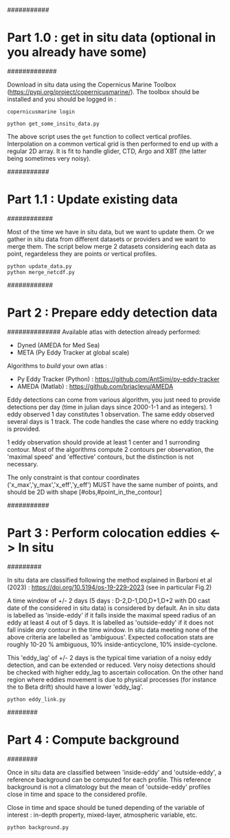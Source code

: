 ###########
# Part 1.0  : get in situ data (optional in you already have some)
#############

Download in situ data using the Copernicus Marine Toolbox (https://pypi.org/project/copernicusmarine/). The toolbox should be installed and you should be logged in :

```
copernicusmarine login

python get_some_insitu_data.py
```
The above script uses the `get` function to collect vertical profiles. Interpolation on a common vertical grid is then performed to end up with a regular 2D array. It is fit to handle glider, CTD, Argo and XBT (the latter being sometimes very noisy). 

###########
#  Part 1.1 : Update existing data
############

Most of the time we have in situ data, but we want to update them. Or we gather in situ data from different datasets or providers and we want to merge them. The script below merge 2 datasets considering each data as point, regardeless they are points or vertical profiles.

```
python update_data.py
python merge_netcdf.py
```
############
# Part 2 : Prepare eddy detection data
##############
Available atlas with detection already performed:
- Dyned (AMEDA for Med Sea)
- META (Py Eddy Tracker at global scale)

Algorithms to *build* your own atlas :
- Py Eddy Tracker (Python) : https://github.com/AntSimi/py-eddy-tracker
- AMEDA (Matlab) : https://github.com/briaclevu/AMEDA

Eddy detections can come from various algorithm, you just need to provide detections per day (time in julian days since 2000-1-1 and as integers). 1 eddy observed 1 day constitutes 1 observation. The same eddy observed several days is 1 track. The code handles the case where no eddy tracking is provided.

1 eddy observation should provide at least 1 center and 1 surronding contour. Most of the algorithms compute 2 contours per observation, the 'maximal speed' and 'effective' contours, but the distinction is not necessary.

The only constraint is that contour coordinates ('x_max','y_max','x_eff','y_eff') MUST have the same number of points, and should be 2D with shape [#obs,#point_in_the_contour]


###########
# Part 3 : Perform colocation eddies <-> In situ
#########

In situ data are classified following the method explained in Barboni et al (2023) : https://doi.org/10.5194/os-19-229-2023  (see in particular Fig.2)

A time window of +/- 2 days (5 days : D-2,D-1,D0,D+1,D+2 with D0 cast date of the considered in situ data) is considered by default. An in situ data is labelled as 'inside-eddy' if it falls inside the maximal speed radius of an eddy at least 4 out of 5 days. It is labelled as 'outside-eddy' if it does not fall inside *any* contour in the time window. In situ data meeting none of the above criteria are labelled as 'ambiguous'. Expected collocation stats are roughly 10-20 % ambiguous, 10% inside-anticyclone, 10% inside-cyclone.

This 'eddy_lag' of +/- 2 days is the typical time variation of a noisy eddy detection, and can be extended or reduced. Very noisy detections should be checked with higher eddy_lag to ascertain collocation. On the other hand region where eddies movement is due to physical processes (for instance the to Beta drift) should have a lower 'eddy_lag'.


```
python eddy_link.py
```

########
# Part 4 : Compute background
########

Once in situ data are classified between 'inside-eddy' and 'outside-eddy', a reference background can be computed for each profile. This reference background is not a climatology but the mean of 'outside-eddy' profiles close in time and space to the considered profile.

Close in time and space should be tuned depending of the variable of interest : in-depth property, mixed-layer, atmospheric variable, etc.

```
python background.py
```

